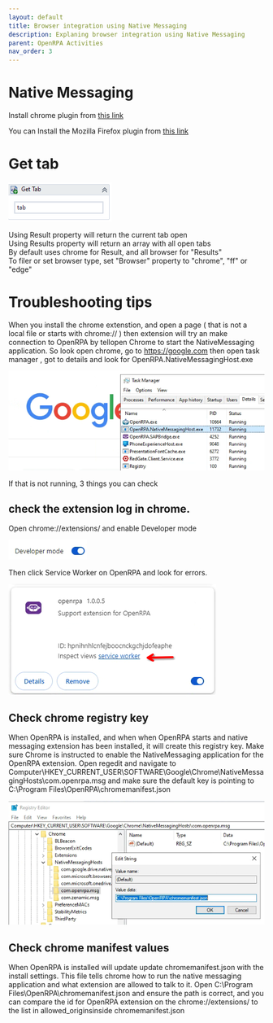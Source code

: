 ```yaml
---
layout: default
title: Browser integration using Native Messaging
description: Explaning browser integration using Native Messaging
parent: OpenRPA Activities
nav_order: 3
---
```

# Native Messaging

Install chrome plugin from [this link](https://chrome.google.com/webstore/detail/hpnihnhlcnfejboocnckgchjdofeaphe) 

You can Install the Mozilla Firefox plugin from [this link](https://addons.mozilla.org/en-US/firefox/addon/openrpa/)

# Get tab
![Get Tab](Get-Tab.png)

Using Result property will return the current tab open  
Using Results property will return an array with all open tabs  
By default uses chrome for Result, and all browser for "Results"  
To filer or set browser type, set "Browser" property to "chrome", "ff" or "edge"  

# Troubleshooting tips

When you install the chrome extenstion, and open a page ( that is not a local file or starts with chrome:// ) then extension will try an make connection to OpenRPA by tellopen Chrome to start the NativeMessaging application.
So look open chrome, go to https://google.com then open task manager , got to details and look for OpenRPA.NativeMessagingHost.exe

![Task Manager](Native-Messaging/Task-Manager.png)

If that is not running, 3 things you can check

## check the extension log in chrome.

Open chrome://extensions/ and enable Developer mode

![Developer mode](Native-Messaging/Developer-mode.png)

Then click Service Worker on OpenRPA and look for errors.

![Service Worker](Native-Messaging/Service-Worker.png)

## Check chrome registry key

When OpenRPA is installed, and when when OpenRPA starts and native messaging extension has been installed, it will create this registry key.
Make sure Chrome is instructed to enable the NativeMessaging application for the OpenRPA extension.
Open regedit and navigate to Computer\HKEY_CURRENT_USER\SOFTWARE\Google\Chrome\NativeMessagingHosts\com.openrpa.msg and make sure the default key is pointing to C:\Program Files\OpenRPA\chromemanifest.json

![Registry Key](Native-Messaging/Registry-Key.png)

## Check chrome manifest values

When OpenRPA is installed will update update chromemanifest.json with the install settings.
This file tells chrome how to run the native messaging application and what extension are allowed to talk to it.
Open C:\Program Files\OpenRPA\chromemanifest.json and ensure the path is correct, and you can compare the id for OpenRPA extension on the chrome://extensions/ to the list in allowed_originsinside chromemanifest.json
